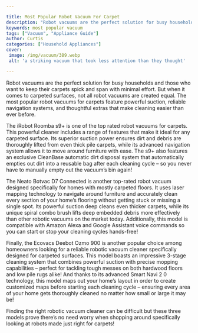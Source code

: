 ```yaml
---

title: Most Popular Robot Vacuum For Carpet
description: "Robot vacuums are the perfect solution for busy households and those who want to keep their carpets spick and span with minimal ef...learn more about it now"
keywords: most popular vacuum
tags: ["Vacuum", "Appliance Guide"]
author: Curtis
categories: ["Household Appliances"]
cover: 
 image: /img/vacuum/389.webp
 alt: 'a striking vacuum that took less attention than they thought'

---
```


Robot vacuums are the perfect solution for busy households and those who want to keep their carpets spick and span with minimal effort. But when it comes to carpeted surfaces, not all robot vacuums are created equal. The most popular robot vacuums for carpets feature powerful suction, reliable navigation systems, and thoughtful extras that make cleaning easier than ever before.

The iRobot Roomba s9+ is one of the top rated robot vacuums for carpets. This powerful cleaner includes a range of features that make it ideal for any carpeted surface. Its superior suction power ensures dirt and debris are thoroughly lifted from even thick pile carpets, while its advanced navigation system allows it to move around furniture with ease. The s9+ also features an exclusive CleanBase automatic dirt disposal system that automatically empties out dirt into a reusable bag after each cleaning cycle – so you never have to manually empty out the vacuum’s bin again! 

The Neato Botvac D7 Connected is another top-rated robot vacuum designed specifically for homes with mostly carpeted floors. It uses laser mapping technology to navigate around furniture and accurately clean every section of your home’s flooring without getting stuck or missing a single spot. Its powerful suction deep cleans even thicker carpets, while its unique spiral combo brush lifts deep embedded debris more effectively than other robotic vacuums on the market today. Additionally, this model is compatible with Amazon Alexa and Google Assistant voice commands so you can start or stop your cleaning cycles hands-free! 

Finally, the Ecovacs Deebot Ozmo 900 is another popular choice among homeowners looking for a reliable robotic vacuum cleaner specifically designed for carpeted surfaces. This model boasts an impressive 3-stage cleaning system that combines powerful suction with precise mopping capabilities – perfect for tackling tough messes on both hardwood floors and low pile rugs alike! And thanks to its advanced Smart Navi 2 0 technology, this model maps out your home’s layout in order to create customized maps before starting each cleaning cycle – ensuring every area of your home gets thoroughly cleaned no matter how small or large it may be! 

Finding the right robotic vacuum cleaner can be difficult but these three models prove there’s no need worry when shopping around specifically looking at robots made just right for carpets!
